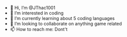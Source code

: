 - 👋 Hi, I’m @JThac1001
- 👀 I’m interested in coding
- 🌱 I’m currently learning about 5 coding languages
- 💞️ I’m looking to collaborate on anything game related
- 📫 How to reach me: Dont't

<!---
JThac1001/JThac1001 is a ✨ special ✨ repository because its `README.md` (this file) appears on your GitHub profile.
You can click the Preview link to take a look at your changes.
--->
